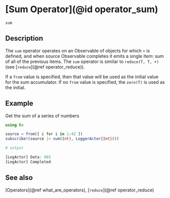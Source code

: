 # [Sum Operator](@id operator_sum)

```@docs
sum
```

## Description

The `sum` operator operates on an Observable of objects for which `+` is defined, and when source Observable completes it emits a single item: sum of all of the previous items. The `sum` operator is similar to `reduce(T, T, +)` (see [`reduce`](@ref operator_reduce)).

If a `from` value is specified, then that value will be used as the initial value for the sum accumulator. If no `from` value is specified, the `zero(T)` is used as the initial.

## Example

Get the sum of a series of numbers

```julia
using Rx

source = from([ i for i in 1:42 ])
subscribe!(source |> sum(Int), LoggerActor{Int}())

# output

[LogActor] Data: 903
[LogActor] Completed
```

## See also

[Operators](@ref what_are_operators), [`reduce`](@ref operator_reduce)
